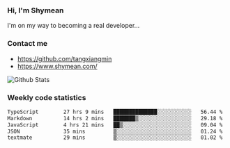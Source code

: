 ### Hi, I'm Shymean

I'm on my way to becoming a real developer...

### Contact me

- <https://github.com/tangxiangmin>
- <https://www.shymean.com/>

![Github Stats](https://github-readme-stats.vercel.app/api?username=tangxiangmin&show_icons=true&theme=dark)


###  Weekly code statistics

<!--START_SECTION:waka-->

```txt
TypeScript        27 hrs 9 mins   ██████████████░░░░░░░░░░░   56.44 %
Markdown          14 hrs 2 mins   ███████▒░░░░░░░░░░░░░░░░░   29.18 %
JavaScript        4 hrs 21 mins   ██▒░░░░░░░░░░░░░░░░░░░░░░   09.04 %
JSON              35 mins         ▒░░░░░░░░░░░░░░░░░░░░░░░░   01.24 %
textmate          29 mins         ▒░░░░░░░░░░░░░░░░░░░░░░░░   01.02 %
```

<!--END_SECTION:waka-->